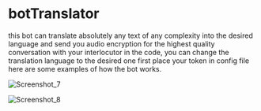 # botTranslator

this bot can translate absolutely any text of any complexity into the desired language and send you audio encryption for the highest quality conversation with your interlocutor
in the code, you can change the translation language to the desired one
first place your token in config file
here are some examples of how the bot works.

![Screenshot_7](https://user-images.githubusercontent.com/76915977/210295263-66f5e9d7-73ae-4caa-923a-dc0954b95d77.png)


![Screenshot_8](https://user-images.githubusercontent.com/76915977/210295276-37ae1b97-4bd1-42fc-b0d5-b6929190c834.png)

